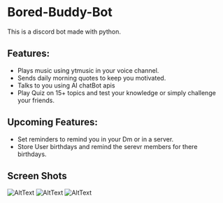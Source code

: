 # Bored-Buddy-Bot

This is a discord bot made with python.

## Features:
- Plays music using ytmusic in your voice channel.
- Sends daily morning quotes to keep you motivated.
- Talks to you using AI chatBot apis
- Play Quiz on 15+ topics and test your knowledge or simply challenge your friends.

## Upcoming Features:
- Set reminders to remind you in your Dm or in a server.
- Store User birthdays and remind the serevr members for there birthdays.

## Screen Shots

![AltText](https://raw.githubusercontent.com/grvsh02/MegBot/main/Screenshot%20from%202022-04-07%2013-53-01.png)
![AltText](https://raw.githubusercontent.com/grvsh02/MegBot/main/Screenshot%20from%202022-04-07%2013-54-04.png)
![AltText](https://raw.githubusercontent.com/grvsh02/MegBot/main/Screenshot%20from%202022-04-07%2013-54-34.png)
